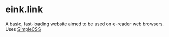 # eink.link

A basic, fast-loading website aimed to be used on e-reader web browsers. Uses [SimpleCSS](https://simplecss.org/)
